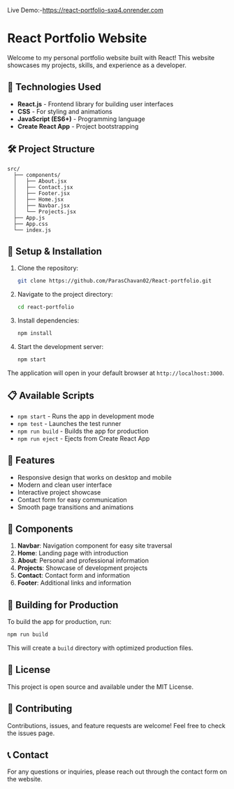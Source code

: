 Live Demo:-https://react-portfolio-sxq4.onrender.com

# React Portfolio Website

Welcome to my personal portfolio website built with React! This website showcases my projects, skills, and experience as a developer.

## 🚀 Technologies Used

- **React.js** - Frontend library for building user interfaces
- **CSS** - For styling and animations
- **JavaScript (ES6+)** - Programming language
- **Create React App** - Project bootstrapping

## 🛠️ Project Structure

```
src/
  ├── components/
  │   ├── About.jsx
  │   ├── Contact.jsx
  │   ├── Footer.jsx
  │   ├── Home.jsx
  │   ├── Navbar.jsx
  │   └── Projects.jsx
  ├── App.js
  ├── App.css
  └── index.js
```

## 🔧 Setup & Installation

1. Clone the repository:
   ```bash
   git clone https://github.com/ParasChavan02/React-portfolio.git
   ```

2. Navigate to the project directory:
   ```bash
   cd react-portfolio
   ```

3. Install dependencies:
   ```bash
   npm install
   ```

4. Start the development server:
   ```bash
   npm start
   ```

The application will open in your default browser at `http://localhost:3000`.

## 📋 Available Scripts

- `npm start` - Runs the app in development mode
- `npm test` - Launches the test runner
- `npm run build` - Builds the app for production
- `npm run eject` - Ejects from Create React App

## 🌟 Features

- Responsive design that works on desktop and mobile
- Modern and clean user interface
- Interactive project showcase
- Contact form for easy communication
- Smooth page transitions and animations

## 🚀 Components

1. **Navbar**: Navigation component for easy site traversal
2. **Home**: Landing page with introduction
3. **About**: Personal and professional information
4. **Projects**: Showcase of development projects
5. **Contact**: Contact form and information
6. **Footer**: Additional links and information

## 🔨 Building for Production

To build the app for production, run:

```bash
npm run build
```

This will create a `build` directory with optimized production files.

## 📝 License

This project is open source and available under the MIT License.

## 🤝 Contributing

Contributions, issues, and feature requests are welcome! Feel free to check the issues page.

## 📞 Contact

For any questions or inquiries, please reach out through the contact form on the website.

